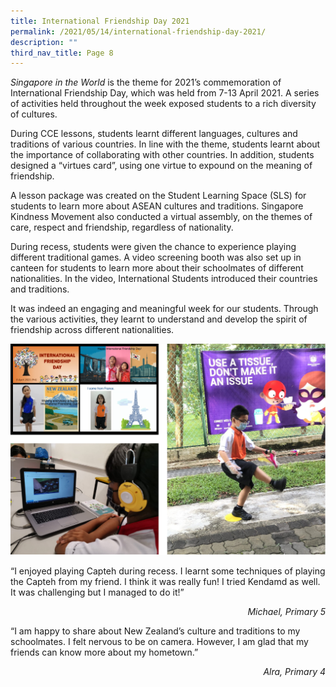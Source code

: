 ```yaml
---
title: International Friendship Day 2021
permalink: /2021/05/14/international-friendship-day-2021/
description: ""
third_nav_title: Page 8
---
```

<p><em>Singapore in the World</em>&nbsp;is the theme for 2021’s commemoration of International Friendship Day, which was held from 7-13 April 2021. A series of activities held throughout the week exposed students to a rich diversity of cultures.</p>
<p>During CCE lessons, students learnt different languages, cultures and traditions of various countries. In line with the theme, students learnt about the importance of collaborating with other countries. In addition, students designed a “virtues card”, using one virtue to expound on the meaning of friendship.</p>
<p>A lesson package was created on the Student Learning Space (SLS) for students to learn more about ASEAN cultures and traditions. Singapore Kindness Movement also conducted a virtual assembly, on the themes of care, respect and friendship, regardless of nationality.</p>
<p>During recess, students were given the chance to experience playing different traditional games. A video screening booth was also set up in canteen for students to learn more about their schoolmates of different nationalities. In the video, International Students introduced their countries and traditions.</p>
<p>It was indeed an engaging and meaningful week for our students. Through the various activities, they learnt to understand and develop the spirit of friendship across different nationalities.</p>
<img src="/images/issue1.png">
<p>“I enjoyed playing Capteh during recess. I learnt some techniques of playing the Capteh from my friend. I think it was really fun! I tried Kendamd as well. It was challenging but I managed to do it!”</p>
<p style="text-align: right;"><em>Michael, Primary 5</em></p>
<p>“I am happy to share about New Zealand’s culture and traditions to my schoolmates. I felt nervous to be on camera. However, I am glad that my friends can know more about my hometown.”</p>
<p style="text-align: right;"><em>Alra, Primary 4</em></p>
